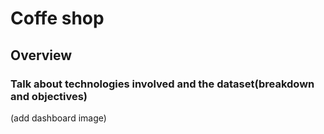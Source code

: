 # Coffe shop

## Overview

### Talk about technologies involved and the dataset(breakdown and objectives)

(add dashboard image)
